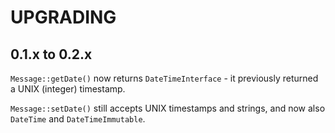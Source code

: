 UPGRADING
=========

## 0.1.x to 0.2.x

`Message::getDate()` now returns `DateTimeInterface` - it previously returned a UNIX (integer) timestamp.

`Message::setDate()` still accepts UNIX timestamps and strings, and now also `DateTime` and `DateTimeImmutable`.
